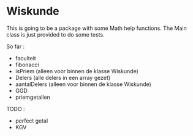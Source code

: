 # Wiskunde

This is going to be a package with some Math help functions.
The Main class is just provided to do some tests.

So far : 

- faculteit
- fibonacci
- isPriem (alleen voor binnen de klasse Wiskunde)
- Delers (alle delers in een array gezet)
- aantalDelers (alleen voor binnen de klasse Wiskunde)
- GGD
- priemgetallen

TODO :
- perfect getal
- KGV


